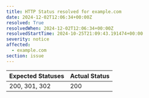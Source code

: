```yaml
---
title: HTTP Status resolved for example.com
date: 2024-12-02T12:06:34+00:00Z
resolved: True
resolvedWhen: 2024-12-02T12:06:34+00:00Z
resolvedStartTime: 2024-10-25T21:09:43.191474+00:00
severity: notice
affected:
  - example.com
section: issue
---
```


| Expected Statuses | Actual Status  |
|-------------------|----------------|
| 200, 301, 302 | 200 |

